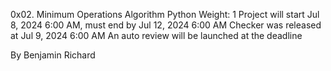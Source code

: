 0x02. Minimum Operations
Algorithm
Python
 Weight: 1
 Project will start Jul 8, 2024 6:00 AM, must end by Jul 12, 2024 6:00 AM
 Checker was released at Jul 9, 2024 6:00 AM
 An auto review will be launched at the deadline

By Benjamin Richard
